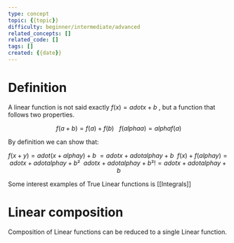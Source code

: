 ```yaml
---
type: concept
topic: {{topic}}
difficulty: beginner/intermediate/advanced
related_concepts: []
related_code: []
tags: []
created: {{date}}
---
```

# Definition
A linear function is not said exactly $f(x) = a dot x + b$ , but a function that follows two properties.

$$
f(a+b) = f(a) + f(b)
\ \ \
f(alpha a) = alpha f(a) 
$$

By definition we can show that:

$$
f(x + y) = a dot (x+alpha y) + b
\ = a dot x + a dot alpha y + b
\
\
f(x) + f(alpha y) = a dot x + a dot alpha y + b²
\ 
\
a dot x + a dot alpha y + b² != a dot x + a dot alpha y + b
$$

Some interest examples of True Linear functions is [[Integrals]]

# Linear composition
Composition of Linear functions can be reduced to a single Linear function.